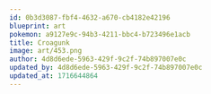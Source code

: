 ```yaml
---
id: 0b3d3087-fbf4-4632-a670-cb4182e42196
blueprint: art
pokemon: a9127e9c-94b3-4211-bbc4-b723496e1acb
title: Croagunk
image: art/453.png
author: 4d8d6ede-5963-429f-9c2f-74b897007e0c
updated_by: 4d8d6ede-5963-429f-9c2f-74b897007e0c
updated_at: 1716644864
---
```

